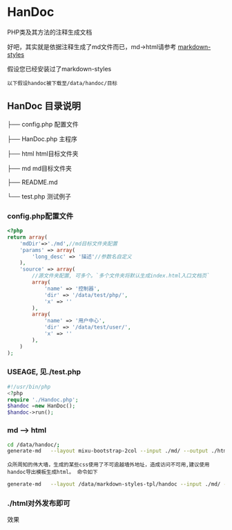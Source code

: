 # HanDoc
PHP类及其方法的注释生成文档

好吧，其实就是依据注释生成了md文件而已，md->html请参考 [markdown-styles](https://github.com/mixu/markdown-styles)

假设您已经安装过了markdown-styles

`以下假设handoc被下载至/data/handoc/目标`

## HanDoc 目录说明
├── config.php		配置文件

├── HanDoc.php		主程序

├── html			html目标文件夹

├── md				md目标文件夹

├── README.md		

└── test.php		测试例子

### config.php配置文件
```php 
<?php
return array(
    'mdDir'=>'./md',//md目标文件夹配置
    'params' => array(
        'long_desc' => '描述'//参数名自定义
    ),
    'source' => array(
    	//源文件夹配置, 可多个。`多个文件夹将默认生成index.html入口文档页`
        array(
            'name' => '控制器',
            'dir' => '/data/test/php/',
            'x' => ''
        ),
        array(
            'name' => '用户中心',
            'dir' => '/data/test/user/',
            'x' => ''
        ),
    )
);
```
### USEAGE, 见./test.php
```php 
#!/usr/bin/php
<?php
require './Handoc.php';
$handoc =new HanDoc();
$handoc->run();
```

###  md --> html
```bash
cd /data/handoc/;
generate-md   --layout mixu-bootstrap-2col --input ./md/ --output ./html/
```

`众所周知的伟大墙，生成的某些css使用了不可逾越墙外地址，造成访问不可用,建议使用handoc导出模板生成html。 命令如下`
```bash
generate-md   --layout /data/markdown-styles-tpl/handoc --input ./md/ --output ./html/
```

### ./html对外发布即可
效果